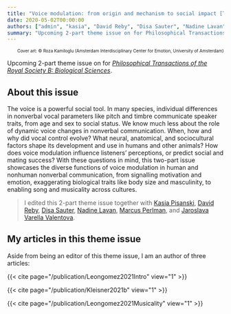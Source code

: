 ```yaml
---
title: "Voice modulation: from origin and mechanism to social impact [Theme issue]"
date: 2020-05-02T00:00:00
authors: ["admin", "kasia", "David Reby", "Disa Sauter", "Nadine Lavan", "Marcus Perlman", "Jaroslava Varella Valentova"]
summary: "Upcoming 2-part theme issue on for Philosophical Transactions of the Royal Society B: Biological Sciences."
---
```


<p style="text-align:right;font-size:70%;">Cover art: © Roza Kamiloglu (Amsterdam Interdisciplinary Center for Emotion, University of Amsterdam)</p>

Upcoming 2-part theme issue on for [*Philosophical Transactions of the Royal Society B: Biological Sciences*](https://royalsocietypublishing.org/journal/rstb).

## About this issue

The voice is a powerful social tool. In many species, individual differences in nonverbal vocal parameters like pitch and timbre communicate speaker traits, from age and sex to social status. We know much less about the role of dynamic voice changes in nonverbal communication. When, how and why did vocal control evolve? What neural, anatomical, and sociocultural factors shape its development and use in humans and other animals? How does voice modulation influence listeners’ perceptions, or predict social and mating success? With these questions in mind, this two-part issue showcases the diverse functions of voice modulation in human and nonhuman nonverbal communication, from signalling motivation and emotion, exaggerating biological traits like body size and masculinity, to enabling song and musicality across cultures.

> I edited this 2-part theme issue together with [Kasia Pisanski](/en/author/katarzyna-pisanski/), [David Reby](https://www.eneslab.com/david-reby), [Disa Sauter](https://www.uva.nl/en/profile/s/a/d.a.sauter/d.a.sauter.html?cb), [Nadine Lavan](https://scholar.google.co.uk/citations?user=CbhRL4UAAAAJ&hl=en), [Marcus Perlman](https://www.birmingham.ac.uk/staff/profiles/elal/perlman-marcus.aspx), and [Jaroslava Varella Valentova](https://www.ip.usp.br/site/jaroslava-varella-valentova/).

<div id="adobe-dc-view" style="width: 595px;"></div>
<script src="https://documentcloud.adobe.com/view-sdk/main.js"></script>
<script type="text/javascript">
	document.addEventListener("adobe_dc_view_sdk.ready", function(){ 
		var adobeDCView = new AdobeDC.View({clientId: "064da19ffdb04db7b0ea2c9a528805cb", divId: "adobe-dc-view"});
		adobeDCView.previewFile({
			content:{location: {url: "https://jdleongomez.info/en/files/TB1840-1841_voice_modulation.pdf"}},
			metaData:{fileName: "TB1840 1841 voice modulation.pdf"}
		}, {embedMode: "IN_LINE"});
	});
</script>

## My articles in this theme issue

Aside from being an editor of this theme issue, I am an author of three articles: 

{{< cite page="/publication/Leongomez2021Intro" view="1" >}}

{{< cite page="/publication/Kleisner2021b" view="1" >}}

{{< cite page="/publication/Leongomez2021Musicality" view="1" >}}
